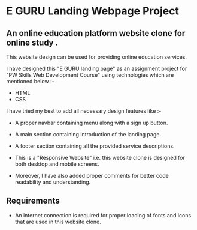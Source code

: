# E GURU Landing Webpage Project
## An online education platform website clone for online study .

This website design can be used for providing online education services.

I have designed this "E GURU landing page" as an assignment project for "PW Skills Web Development Course" using technologies which are mentioned below :-
- HTML
- CSS

I have tried my best to add all necessary design features like :-

-  A proper navbar containing menu along with a sign up button.

- A main section containing introduction of the landing page.

- A footer section containing all the provided service descriptions.

- This is a "Responsive Website" i.e. this website clone is designed for both desktop and mobile screens. 

- Moreover, I have also added proper comments for better code readability and understanding.

## Requirements
- An internet connection is required for proper loading of fonts and icons that are used in this website clone.
